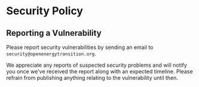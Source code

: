 # Security Policy

## Reporting a Vulnerability

Please report security vulnerabilities by sending an email to `security@openenergytransition.org`.

We appreciate any reports of suspected security problems and will notify you once we've received the report along with an expected timeline. Please refrain from publishing anything relating to the vulnerability until then.
